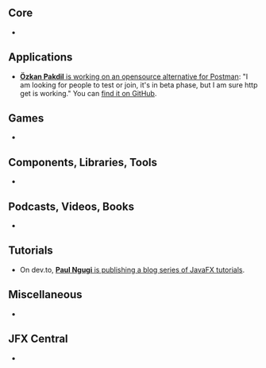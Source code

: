 ## Core

* 

## Applications

* [**Özkan Pakdil** is working on an opensource alternative for Postman](https://foojay.social/deck/@thejvmbender@techhub.social/112693990830742891): "I am looking for people to test or join, it's in beta phase, but I am sure http get is working." You can [find it on GitHub](https://github.com/ozkanpakdil/swaggerific).

## Games

* 

## Components, Libraries, Tools

*

## Podcasts, Videos, Books

*

## Tutorials

* On dev.to, [**Paul Ngugi** is publishing a blog series of JavaFX tutorials](https://dev.to/paulike).

## Miscellaneous

*

## JFX Central

* 
